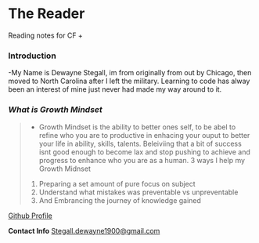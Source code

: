 # **The Reader**
Reading notes for CF
+
### Introduction
-My Name is Dewayne Stegall, im from originally from out by Chicago, then moved to North Carolina after I left the military. Learning to code has alway been an interest of mine just never had made my way around to it.


### *What is Growth Mindset*
> - Growth Mindset is the ability to better ones self, to be abel to refine who you are to productive in enhacing your ouput to better your life in ability, skills, talents. Beleiviing that a bit of success isnt good enough to become lax and stop pushing to achieve and progress to enhance who you are as a human.
> 3 ways I help my Growth Midnset
> 1. Preparing a set amount of pure focus on subject
> 2. Understand what mistakes was preventable vs unpreventable
> 3. And Embrancing the journey of knowledge gained 


[Github Profile](https://github.com/DewayneStegall)


__Contact Info__
Stegall.dewayne1900@gmail.com
